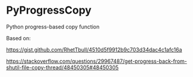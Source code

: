 # PyProgressCopy
Python progress-based copy function

Based on:

https://gist.github.com/RhetTbull/4510d5f9912b9c703d34dac4c1afc16a

https://stackoverflow.com/questions/29967487/get-progress-back-from-shutil-file-copy-thread/48450305#48450305
